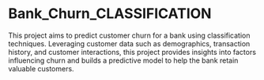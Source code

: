 # Bank_Churn_CLASSIFICATION
This project aims to predict customer churn for a bank using classification techniques. Leveraging customer data such as demographics, transaction history, and customer interactions, this project provides insights into factors influencing churn and builds a predictive model to help the bank retain valuable customers.
